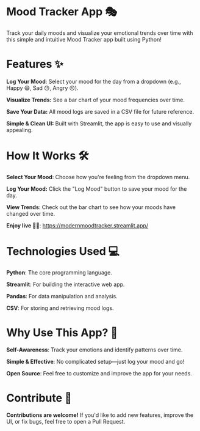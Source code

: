 # Mood Tracker App 🎭
Track your daily moods and visualize your emotional trends over time with this simple and intuitive Mood Tracker app built using Python!

# Features ✨
**Log Your Mood**: Select your mood for the day from a dropdown (e.g., Happy 😄, Sad 😓, Angry 😠).

**Visualize Trends:** See a bar chart of your mood frequencies over time.

**Save Your Data:** All mood logs are saved in a CSV file for future reference.

**Simple & Clean UI:** Built with Streamlit, the app is easy to use and visually appealing.

# How It Works 🛠️
**Select Your Mood**: Choose how you're feeling from the dropdown menu.

**Log Your Mood:** Click the "Log Mood" button to save your mood for the day.

**View Trends**: Check out the bar chart to see how your moods have changed over time.

**Enjoy live 🤹‍♀️**: https://modernmoodtracker.streamlit.app/

# Technologies Used 💻
**Python**: The core programming language.

**Streamlit**: For building the interactive web app.

**Pandas**: For data manipulation and analysis.

**CSV**: For storing and retrieving mood logs.

# Why Use This App? 🌟
**Self-Awareness**: Track your emotions and identify patterns over time.

**Simple & Effective**: No complicated setup—just log your mood and go!

**Open Source**: Feel free to customize and improve the app for your needs.

# Contribute 🤝
**Contributions are welcome!** If you'd like to add new features, improve the UI, or fix bugs, feel free to open a Pull Request.
